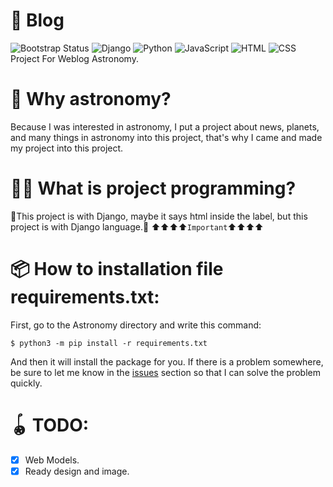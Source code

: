 # 📖 Blog
![Bootstrap Status](https://img.shields.io/badge/Bootstrap-Updating_the_project-purple?logo=bootstrap&logoColor=white)
![Django](https://img.shields.io/badge/Django-092E20?logo=django&logoColor=white)
![Python](https://img.shields.io/badge/Python-3776AB?logo=python&logoColor=white)
![JavaScript](https://img.shields.io/badge/JavaScript-F7DF1E?logo=javascript&logoColor=black)
![HTML](https://img.shields.io/badge/HTML5-E34F26?logo=html5&logoColor=white)
![CSS](https://img.shields.io/badge/CSS3-1572B6?logo=css3&logoColor=white)
<br>
Project For Weblog Astronomy.

# 🌠 Why astronomy?
Because I was interested in astronomy, I put a project about news, planets, and many things in astronomy into this project, that's why I came and made my project into this project.

# 🧑‍💻 What is project programming?
🎯This project is with Django, maybe it says html inside the label, but this project is with Django language.🎯
⬆️⬆️⬆️⬆️`Important`⬆️⬆️⬆️⬆️

# 📦 How to installation file requirements.txt:
First, go to the Astronomy directory and write this command:
```
$ python3 -m pip install -r requirements.txt
```
And then it will install the package for you. If there is a problem somewhere, be sure to let me know in the [issues](https://github.com/Programmingmonth/Weblog/issues) section so that I can solve the problem quickly.

# 🪀 TODO:
- [x] Web Models.
- [x] Ready design and image.
